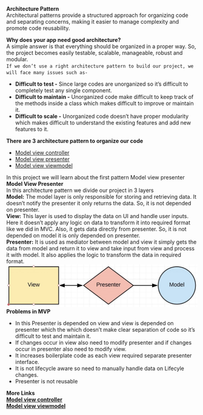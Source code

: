__Architecture Pattern__   
Architectural patterns provide a structured approach for organizing code and separating concerns, making it easier to manage complexity and promote code reusability.

__Why does your app need good architecture?__  
A simple answer is that everything should be organized in a proper way. So, the project becomes easily testable, scalable, manageable, robust and modular.  
`If we don’t use a right architecture pattern to build our project, we will face many issues such as-`
- __Difficult to test -__ Since large codes are unorganized so it’s difficult to completely test any single component.
- __Difficult to maintain -__ Unorganized code make difficult to keep track of the methods inside a class which makes difficult to improve or maintain it.
- __Difficult to scale -__ Unorganized code doesn’t have proper modularity which makes difficult to understand the existing features and add new features to it.

__There are 3 architecture pattern to organize our code__  
- [Model view controller](https://github.com/riteshpandey5102/MVC-Demo)
- [Model view presenter](https://github.com/riteshpandey5102/MVP-Demo)
- [Model view viewmodel](https://github.com/riteshpandey5102/MVVM-Demo)

In this project we will learn about the first pattern Model view presenter   
__Model View Presenter__  
In this architecture pattern we divide our project in 3 layers  
__Model:__ The model layer is only responsible for storing and retrieving data. It doesn’t notify the presenter it only returns the data. So, it is not depended on presenter.  
__View:__ This layer is used to display the data on UI and handle user inputs. Here it doesn’t apply any logic on data to transform it into required format like we did in MVC. Also, it gets data directly from presenter. So, it is not depended on model it is only depended on presenter.  
__Presenter:__ It is used as mediator between model and view it simply gets the data from model and return it to view and take input from view and process it with model. It also applies the logic to transform the data in required format.  
![Model View Presenter](https://github.com/riteshpandey5102/MVP-Demo/blob/main/MVP.jpg?raw=true)
__Problems in MVP__  
- In this Presenter is depended on view and view is depended on presenter which the which doesn’t make clear separation of code so it’s difficult to test and maintain it.
- If changes occur in view also need to modify presenter and if changes occur in presenter also need to modify view.
- It increases boilerplate code as each view required separate presenter interface.
- It is not lifecycle aware so need to manually handle data on Lifecyle changes.
- Presenter is not reusable

__More Links__  
__[Model view controller](https://github.com/riteshpandey5102/MVC-Demo)__  
__[Model view viewmodel](https://github.com/riteshpandey5102/MVVM-Demo)__  

